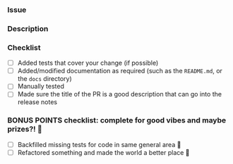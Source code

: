 ### Issue

<!-- Please link the GitHub issues related to this PR, if available -->

### Description

<!--
Please explain the changes you made here.

Help your reviewers by guiding them through your key changes,
implementation decisions etc.
You can even include snippets of output or screenshots.

A good, clear description == a faster review :)
-->

### Checklist
- [ ] Added tests that cover your change (if possible)
- [ ] Added/modified documentation as required (such as the `README.md`, or the `docs` directory)
- [ ] Manually tested
- [ ] Made sure the title of the PR is a good description that can go into the release notes

### BONUS POINTS checklist: complete for good vibes and maybe prizes?! :exploding_head:
- [ ] Backfilled missing tests for code in same general area :tada:
- [ ] Refactored something and made the world a better place :star2:
